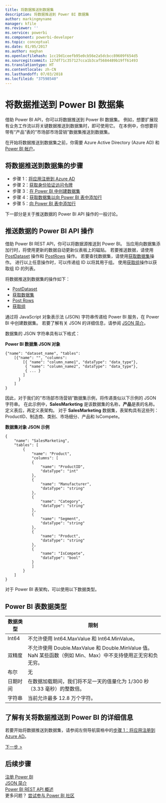 ```yaml
---
title: 将数据推送到数据集
description: 将数据推送到 Power BI 数据集
author: markingmyname
manager: kfile
ms.reviewer: ''
ms.service: powerbi
ms.component: powerbi-developer
ms.topic: conceptual
ms.date: 01/05/2017
ms.author: maghan
ms.openlocfilehash: 1cc19d1ceefb95e0cb56e2a5dcbcc89609f654d5
ms.sourcegitcommit: 127df71c357127cca1b3caf5684489b19ff61493
ms.translationtype: HT
ms.contentlocale: zh-CN
ms.lasthandoff: 07/03/2018
ms.locfileid: "37598540"
---
```

# <a name="push-data-into-a-power-bi-dataset"></a>将数据推送到 Power BI 数据集
借助 Power BI API，你可以将数据推送到 Power BI 数据集。 例如，想要扩展现有业务工作流以将关键数据推送到数据集时，即可使用它。 在本例中，你想要将带有“产品”表的“市场部市场营销”数据集推送到数据集。

在开始将数据推送到数据集之前，你需要 Azure Active Directory (Azure AD) 和 [Power BI 帐户](create-an-azure-active-directory-tenant.md)。

## <a name="steps-to-push-data-into-a-dataset"></a>将数据推送到数据集的步骤
* 步骤 1：[将应用注册到 Azure AD](walkthrough-push-data-register-app-with-azure-ad.md)
* 步骤 2：[获取身份验证访问令牌](walkthrough-push-data-get-token.md)
* 步骤 3：[在 Power BI 中创建数据集](walkthrough-push-data-create-dataset.md)
* 步骤 4：[获取数据集以向 Power BI 表中添加行](walkthrough-push-data-get-datasets.md)
* 步骤 5：[向 Power BI 表中添加行](walkthrough-push-data-add-rows.md)

下一部分是关于推送数据的 Power BI API 操作的一般讨论。

## <a name="power-bi-api-operations-to-push-data"></a>推送数据的 Power BI API 操作
借助 Power BI REST API，你可以将数据源推送到 Power BI。 当应用向数据集添加行时，将使用更新的数据自动更新仪表板上的磁贴。 若要推送数据，请使用 [PostDataset](https://docs.microsoft.com/rest/api/power-bi/pushdatasets) 操作和 [PostRows](https://docs.microsoft.com/rest/api/power-bi/pushdatasets/datasets_postrows) 操作。 若要查找数据集，请使用[获取数据集](https://docs.microsoft.com/rest/api/power-bi/datasets/getdatasets)操作。 进行以上任意操作时，可以传递组 ID 以将其用于组。 使用[获取组](https://docs.microsoft.com/rest/api/power-bi/groups/getgroups)操作以获取组 ID 的列表。

将数据推送到数据集的操作如下：

* [PostDataset](https://docs.microsoft.com/rest/api/power-bi/pushdatasets/datasets_postdataset)
* [获取数据集](https://docs.microsoft.com/rest/api/power-bi/datasets/getdatasets)
* [Post Rows](https://docs.microsoft.com/rest/api/power-bi/pushdatasets/datasets_postrows)
* [获取组](https://docs.microsoft.com/rest/api/power-bi/groups/getgroups)

通过将 JavaScript 对象表示法 (JSON) 字符串传递给 Power BI 服务，在 Power BI 中创建数据集。 若要了解有关 JSON 的详细信息，请参阅 [JSON 简介](http://json.org/)。

数据集的 JSON 字符串具有以下格式：

**Power BI 数据集 JSON 对象**

    {"name": "dataset_name", "tables":
        [{"name": "", "columns":
            [{ "name": "column_name1", "dataType": "data_type"},
             { "name": "column_name2", "dataType": "data_type"},
             { ... }
            ]
          }
        ]
    }

因此，对于我们的“市场部市场营销”数据集示例，将传递类似以下示例的 JSON 字符串。 在此示例中，**SalesMarketing** 是该数据集的名称，**产品**是表的名称。 定义表后，再定义表架构。 对于 **SalesMarketing** 数据集，表架构具有这些列：ProductID、制造商、类别、市场细分、产品和 IsCompete。

**数据集对象 JSON 示例**

    {
        "name": "SalesMarketing",
        "tables": [
            {
                "name": "Product",
                "columns": [
                {
                    "name": "ProductID",
                    "dataType": "int"
                },
                {
                    "name": "Manufacturer",
                    "dataType": "string"
                },
                {
                    "name": "Category",
                    "dataType": "string"
                },
                {
                    "name": "Segment",
                    "dataType": "string"
                },
                {
                    "name": "Product",
                    "dataType": "string"
                },
                {
                    "name": "IsCompete",
                    "dataType": "bool"
                }
                ]
            }
        ]
    }

对于 Power BI 表架构，可以使用以下数据类型。

## <a name="power-bi-table-data-types"></a>Power BI 表数据类型

| **数据类型** | **限制** |
| --- | --- |
| Int64 |不允许使用 Int64.MaxValue 和 Int64.MinValue。 |
| 双精度 |不允许使用 Double.MaxValue 和 Double.MinValue 值。 NaN 某些函数（例如 Min、Max）中不支持使用正无穷和负无穷。 |
| 布尔 |无 |
| 日期时间 |在数据加载期间，我们将不足一天的值量化为 1/300 秒（3.33 毫秒）的整数倍。 |
| 字符串 |当前允许最多 12.8 万个字符。 |

## <a name="learn-more-about-pushing-data-into-power-bi"></a>了解有关将数据推送到 Power BI 的详细信息
若要开始将数据推送到数据集，请参阅左侧导航窗格中的[步骤 1：将应用注册到 Azure AD](walkthrough-push-data-register-app-with-azure-ad.md)。

[下一步 >](walkthrough-push-data-register-app-with-azure-ad.md)

## <a name="next-steps"></a>后续步骤
[注册 Power BI](create-an-azure-active-directory-tenant.md)  
[JSON 简介](http://json.org/)  
[Power BI REST API 概述](overview-of-power-bi-rest-api.md)  
更多问题？ [尝试参与 Power BI 社区](http://community.powerbi.com/)

